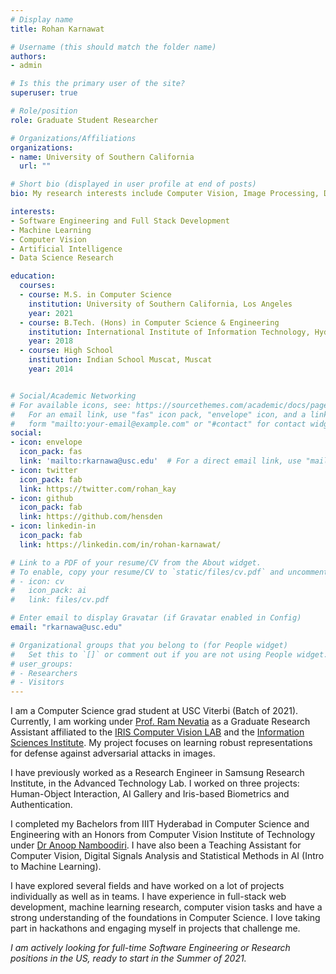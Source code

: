 ```yaml
---
# Display name
title: Rohan Karnawat

# Username (this should match the folder name)
authors:
- admin

# Is this the primary user of the site?
superuser: true

# Role/position
role: Graduate Student Researcher

# Organizations/Affiliations
organizations:
- name: University of Southern California
  url: ""

# Short bio (displayed in user profile at end of posts)
bio: My research interests include Computer Vision, Image Processing, Data science, Software Dev and ML/DL. 

interests:
- Software Engineering and Full Stack Development
- Machine Learning
- Computer Vision
- Artificial Intelligence
- Data Science Research 

education:
  courses:
  - course: M.S. in Computer Science
    institution: University of Southern California, Los Angeles
    year: 2021
  - course: B.Tech. (Hons) in Computer Science & Engineering
    institution: International Institute of Information Technology, Hyderabad
    year: 2018
  - course: High School
    institution: Indian School Muscat, Muscat
    year: 2014


# Social/Academic Networking
# For available icons, see: https://sourcethemes.com/academic/docs/page-builder/#icons
#   For an email link, use "fas" icon pack, "envelope" icon, and a link in the
#   form "mailto:your-email@example.com" or "#contact" for contact widget.
social:
- icon: envelope
  icon_pack: fas
  link: 'mailto:rkarnawa@usc.edu'  # For a direct email link, use "mailto:test@example.org".
- icon: twitter
  icon_pack: fab
  link: https://twitter.com/rohan_kay
- icon: github
  icon_pack: fab
  link: https://github.com/hensden
- icon: linkedin-in
  icon_pack: fab
  link: https://linkedin.com/in/rohan-karnawat/

# Link to a PDF of your resume/CV from the About widget.
# To enable, copy your resume/CV to `static/files/cv.pdf` and uncomment the lines below.
# - icon: cv
#   icon_pack: ai
#   link: files/cv.pdf

# Enter email to display Gravatar (if Gravatar enabled in Config)
email: "rkarnawa@usc.edu"

# Organizational groups that you belong to (for People widget)
#   Set this to `[]` or comment out if you are not using People widget.
# user_groups:
# - Researchers
# - Visitors
---
```


I am a Computer Science grad student at USC Viterbi (Batch of 2021). Currently, I am working under [Prof. Ram Nevatia](https://sites.usc.edu/iris-cvlab/professor-ram-nevatia/) as a Graduate Research Assistant affiliated to the [IRIS Computer Vision LAB](https://sites.usc.edu/iris-cvlab/) and the [Information Sciences Institute](https://www.isi.edu/). My project focuses on learning robust representations for defense against adversarial attacks in images. 

I have previously worked as a Research Engineer in Samsung Research Institute, in the Advanced Technology Lab. I worked on three projects: Human-Object Interaction, AI Gallery and Iris-based Biometrics and Authentication. 

I completed my Bachelors from IIIT Hyderabad in Computer Science and Engineering with an Honors from Computer Vision Institute of Technology under [Dr Anoop Namboodiri](https://faculty.iiit.ac.in/~anoop/). I have also been a Teaching Assistant for Computer Vision, Digital Signals Analysis and Statistical Methods in AI (Intro to Machine Learning).

I have explored several fields and have worked on a lot of projects individually as well as in teams. I have experience in full-stack web development, machine learning research, computer vision tasks and have a strong understanding of the foundations in Computer Science. I love taking part in hackathons and engaging myself in projects that challenge me.

<em>I am actively looking for full-time Software Engineering or Research positions in the US, ready to start in the Summer of 2021. </em>



